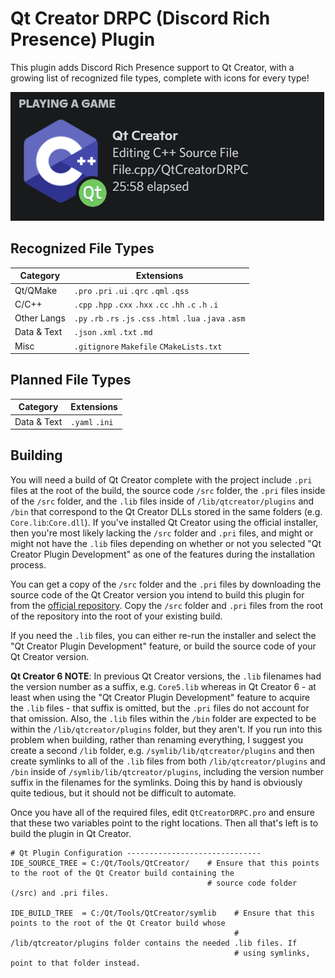 # Qt Creator DRPC (Discord Rich Presence) Plugin
This plugin adds Discord Rich Presence support to Qt Creator, with a growing list of recognized file types, complete with icons for every type!

![](screenshots/demo_cycle_20fps.gif?raw=true)

## Recognized File Types
| Category    | Extensions |
|-------------|------------|
| Qt/QMake    | `.pro` `.pri` `.ui` `.qrc` `.qml` `.qss` 
| C/C++       | `.cpp` `.hpp` `.cxx` `.hxx` `.cc` `.hh` `.c` `.h` `.i`
| Other Langs | `.py` `.rb` `.rs` `.js` `.css` `.html` `.lua` `.java` `.asm`
| Data & Text | `.json` `.xml` `.txt` `.md`
| Misc        | `.gitignore` `Makefile` `CMakeLists.txt`


## Planned File Types
| Category    | Extensions |
|-------------|------------|
| Data & Text | `.yaml` `.ini`


## Building
You will need a build of Qt Creator complete with the project include `.pri` files at the root of the build, the source code `/src` folder, the `.pri` files inside of the `/src` folder, and the `.lib` files inside of `/lib/qtcreator/plugins` and `/bin` that correspond to the Qt Creator DLLs stored in the same folders (e.g. `Core.lib`:`Core.dll`). If you've installed Qt Creator using the official installer, then you're most likely lacking the `/src` folder and `.pri` files, and might or might not have the `.lib` files depending on whether or not you selected "Qt Creator Plugin Development" as one of the features during the installation process.

You can get a copy of the `/src` folder and the `.pri` files by downloading the source code of the Qt Creator version you intend to build this plugin for from the [official repository](https://github.com/qt-creator/qt-creator/releases). Copy the `/src` folder and `.pri` files from the root of the repository into the root of your existing build. 

If you need the `.lib` files, you can either re-run the installer and select the "Qt Creator Plugin Development" feature, or build the source code of your Qt Creator version.

**Qt Creator 6 NOTE**: In previous Qt Creator versions, the `.lib` filenames had the version number as a suffix, e.g. `Core5.lib` whereas in Qt Creator 6 - at least when using the "Qt Creator Plugin Development" feature to acquire the `.lib` files - that suffix is omitted, but the `.pri` files do not account for that omission. Also, the `.lib` files within the `/bin` folder are expected to be within the `/lib/qtcreator/plugins` folder, but they aren't. If you run into this problem when building, rather than renaming everything, I suggest you create a second `/lib` folder, e.g. `/symlib/lib/qtcreator/plugins` and then create symlinks to all of the `.lib` files from both `/lib/qtcreator/plugins` and `/bin` inside of `/symlib/lib/qtcreator/plugins`, including the version number suffix in the filenames for the symlinks. Doing this by hand is obviously quite tedious, but it should not be difficult to automate.

Once you have all of the required files, edit `QtCreatorDRPC.pro` and ensure that these two variables point to the right locations. Then all that's left is to build the plugin in Qt Creator.
```qmake
# Qt Plugin Configuration ------------------------------
IDE_SOURCE_TREE = C:/Qt/Tools/QtCreator/    # Ensure that this points to the root of the Qt Creator build containing the 
                                            # source code folder (/src) and .pri files.
                                            
IDE_BUILD_TREE  = C:/Qt/Tools/QtCreator/symlib    # Ensure that this points to the root of the Qt Creator build whose 
                                                  # /lib/qtcreator/plugins folder contains the needed .lib files. If
                                                  # using symlinks, point to that folder instead.
```
